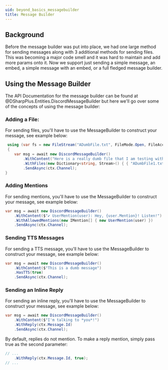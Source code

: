 ```yaml
---
uid: beyond_basics_messagebuilder
title: Message Builder
---
```


## Background
Before the message builder was put into place, we had one large method for sending messages along with 3 additional methods for sending files. This
was becoming a major code smell and it was hard to maintain and add more params onto it. Now we support just sending a simple message, an embed, a simple
message with an embed, or a full fledged message builder.

## Using the Message Builder
The API Documentation for the message builder can be found at @DSharpPlus.Entities.DiscordMessageBuilder but here we'll go over some of the concepts of using the
message builder:

### Adding a File:
For sending files, you'll have to use the MessageBuilder to construct your message, see example below:

```cs
 using (var fs = new FileStream("ADumbFile.txt", FileMode.Open, FileAccess.Read))
 {
    var msg = await new DiscordMessageBuilder()
        .WithContent("Here is a really dumb file that I am testing with.")
        .WithFiles(new Dictionary<string, Stream>() { { "ADumbFile1.txt", fs } })
        .SendAsync(ctx.Channel);           
}
```

### Adding Mentions
For sending mentions, you'll have to use the MessageBuilder to construct your message, see example below:

```cs
var msg = await new DiscordMessageBuilder()
    .WithContent($"✔ UserMention(user): Hey, {user.Mention}! Listen!")
    .WithAllowedMentions(new IMention[] { new UserMention(user) })
    .SendAsync(ctx.Channel);      
```

### Sending TTS Messages
For sending a TTS message, you'll have to use the MessageBuilder to construct your message, see example below:

```cs
var msg = await new DiscordMessageBuilder()
    .WithContent($"This is a dumb message")
    .HasTTS(true)
    .SendAsync(ctx.Channel);      
```
### Sending an Inline Reply
For sending an inline reply, you'll have to use the MessageBuilder to construct your message, see example below:
```cs
var msg = await new DiscordMessageBuilder()
    .WithContent($"I'm talking to *you*!")
    .WithReply(ctx.Message.Id)
    .SendAsync(ctx.Channel);
```
By default, replies do not mention. To make a reply mention, simply pass true as the second parameter:
```cs
// ...
    .WithReply(ctx.Message.Id, true);
// ...
```
